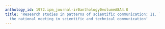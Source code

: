 ```yaml
---
anthology_id: 1972.ipm_journal-ir0anthology0volumeA8A4.0
title: 'Research studies in patterns of scientific communication: II. The role of
  the national meeting in scientific and technical communication'
---
```

